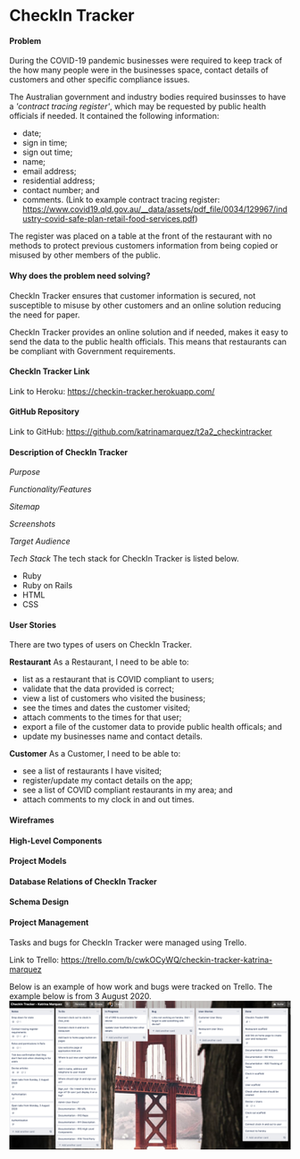 # CheckIn Tracker

#### Problem
During the COVID-19 pandemic businesses were required to keep track of the how many people were in the businesses space, contact details of customers and other specific compliance issues. 

The Australian government and industry bodies required businsses to have a *'contract tracing register'*, which may be requested by public health officials if needed. It contained the following information:
- date;
- sign in time;
- sign out time;
- name;
- email address;
- residential address;
- contact number; and 
- comments. 
(Link to example contract tracing register: https://www.covid19.qld.gov.au/__data/assets/pdf_file/0034/129967/industry-covid-safe-plan-retail-food-services.pdf)

The register was placed on a table at the front of the restaurant with no methods to protect previous customers information from being copied or misused by other members of the public. 

#### Why does the problem need solving?
CheckIn Tracker ensures that customer information is secured, not susceptible to misuse by other customers and an online solution reducing the need for paper.

CheckIn Tracker provides an online solution and if needed, makes it easy to send the data to the public health officials. This means that restaurants can be compliant with Government requirements. 

#### CheckIn Tracker Link
Link to Heroku: https://checkin-tracker.herokuapp.com/

#### GitHub Repository
Link to GitHub: https://github.com/katrinamarquez/t2a2_checkintracker 

#### Description of CheckIn Tracker
*Purpose*

*Functionality/Features*

*Sitemap*

*Screenshots*

*Target Audience*

*Tech Stack*
The tech stack for CheckIn Tracker is listed below.
- Ruby 
- Ruby on Rails
- HTML
- CSS 

#### User Stories

There are two types of users on CheckIn Tracker.

**Restaurant**
As a Restaurant, I need to be able to:
- list as a restaurant that is COVID compliant to users;
- validate that the data provided is correct; 
- view a list of customers who visited the business;
- see the times and dates the customer visited;
- attach comments to the times for that user;
- export a file of the customer data to provide public health officals; and
- update my businesses name and contact details. 

**Customer**
As a Customer, I need to be able to:
- see a list of restaurants I have visited;
- register/update my contact details on the app;
- see a list of COVID compliant restaurants in my area; and 
- attach comments to my clock in and out times. 

#### Wireframes

#### High-Level Components 

#### Project Models

#### Database Relations of CheckIn Tracker

#### Schema Design

#### Project Management

Tasks and bugs for CheckIn Tracker were managed using Trello. 

Link to Trello: https://trello.com/b/cwkOCyWQ/checkin-tracker-katrina-marquez 

Below is an example of how work and bugs were tracked on Trello. The example below is from 3 August 2020. 
![trello_3august](./resources/trello_3august.png)